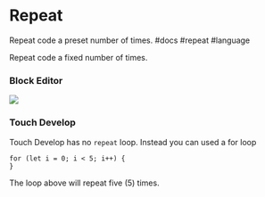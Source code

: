 # Repeat

Repeat code a preset number of times. #docs #repeat #language

Repeat code a fixed number of times.

### Block Editor

![](/static/mb/blocks/contents-0.png)

### Touch Develop

Touch Develop has no `repeat` loop. Instead you can used a for loop

```
for (let i = 0; i < 5; i++) {
}
```

The loop above will repeat five (5) times.

